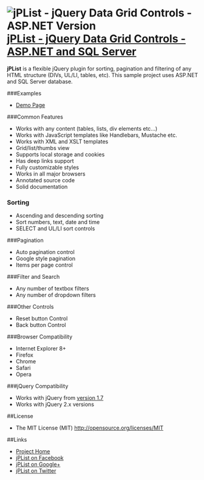# ![jPList - jQuery Data Grid Controls - ASP.NET Version](http://jplist.com/content/img/common/rocket-50.png) [jPList - jQuery Data Grid Controls - ASP.NET and SQL Server](http://jplist.com)

**jPList** is a flexible jQuery plugin for sorting, pagination and filtering of any HTML structure (DIVs, UL/LI, tables, etc).
This sample project uses ASP.NET and SQL Server database. 

###Examples
- [Demo Page](https://jplist.com/datasourcesexamples/asp-net-sql-server-demo)

###Common Features
- Works with any content (tables, lists, div elements etc...)
- Works with JavaScript templates like Handlebars, Mustache etc.
- Works with XML and XSLT templates
- Grid/list/thumbs view
- Supports local storage and cookies
- Has deep links support
- Fully customizable styles
- Works in all major browsers
- Annotated source code
- Solid documentation

### Sorting
- Ascending and descending sorting
- Sort numbers, text, date and time
- SELECT and UL/LI sort controls

###Pagination
- Auto pagination control
- Google style pagination
- Items per page control

###Filter and Search
- Any number of textbox filters
- Any number of dropdown filters

###Other Controls
- Reset button Control
- Back button Control

###Browser Compatibility
- Internet Explorer 8+
- Firefox
- Chrome
- Safari
- Opera

###jQuery Compatibility
- Works with jQuery from [version 1.7](http://code.jquery.com/jquery-1.7.min.js)
- Works with jQuery 2.x versions

##License
- The MIT License (MIT) http://opensource.org/licenses/MIT

##Links
- [Project Home](http://jplist.com)
- [jPList on Facebook](https://www.facebook.com/jplist)
- [jPList on Google+](https://plus.google.com/+Jplistjs)
- [jPList on Twitter](https://twitter.com/jquery_jplist)
